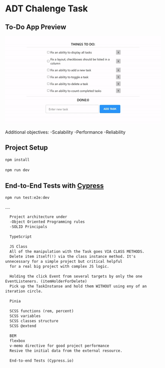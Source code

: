 # ADT Chalenge Task

## To-Do App Preview

![Chalenge Task](/src/assets/data/task.gif "Chalenge Task")

Additional objectives:
-Scalability
-Performance
-Reliability

## Project Setup

```sh
npm install

npm run dev
```


## End-to-End Tests with [Cypress](https://www.cypress.io/)

```sh
npm run test:e2e:dev
```

....

      Project architecture under
      -Object Oriented Programming rules
      -SOLID Principals

      TypeScript
      
      JS Class
      All of the manipulation with the Task goes VIA CLASS METHODS.
      Delete item itself(!) via the class instance method. It's unnecessary for a simple project but critical helpful
      for a real big project with complex JS logic.
      
      Holding the click Event from several targets by only the one EventListeners. (itemHolderForDelete)
      Pick up the TaskInstanse and hold them WITHOUT using eny of an iteration circle.
      
      Pinia
      
      SCSS functions (rem, percent)
      SCSS variables
      SCSS classes structure
      SCSS @extend
      
      BEM
      flexbox
      v-memo directive for good project performance
      Resive the initial data from the external resource.
      
      End-to-end Tests (Cypress.io)
    


